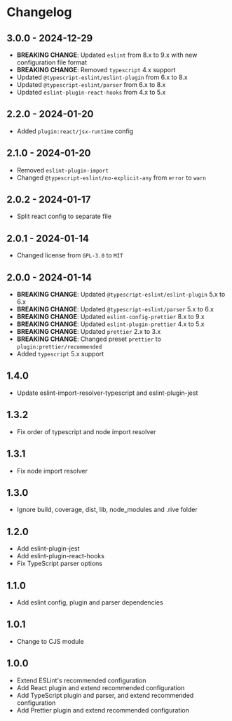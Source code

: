 # Changelog

## 3.0.0 - 2024-12-29

- **BREAKING CHANGE**: Updated `eslint` from 8.x to 9.x with new configuration file format
- **BREAKING CHANGE**: Removed `typescript` 4.x support
- Updated `@typescript-eslint/eslint-plugin` from 6.x to 8.x
- Updated `@typescript-eslint/parser` from 6.x to 8.x
- Updated `eslint-plugin-react-hooks` from 4.x to 5.x

## 2.2.0 - 2024-01-20

- Added `plugin:react/jsx-runtime` config

## 2.1.0 - 2024-01-20

- Removed `eslint-plugin-import`
- Changed `@typescript-eslint/no-explicit-any` from `error` to `warn`

## 2.0.2 - 2024-01-17

- Split react config to separate file

## 2.0.1 - 2024-01-14

- Changed license from `GPL-3.0` to `MIT`

## 2.0.0 - 2024-01-14

- **BREAKING CHANGE**: Updated `@typescript-eslint/eslint-plugin` 5.x to 6.x
- **BREAKING CHANGE**: Updated `@typescript-eslint/parser` 5.x to 6.x
- **BREAKING CHANGE**: Updated `eslint-config-prettier` 8.x to 9.x
- **BREAKING CHANGE**: Updated `eslint-plugin-prettier` 4.x to 5.x
- **BREAKING CHANGE**: Updated `prettier` 2.x to 3.x
- **BREAKING CHANGE**: Changed preset `prettier` to `plugin:prettier/recommended`
- Added `typescript` 5.x support

## 1.4.0

- Update eslint-import-resolver-typescript and eslint-plugin-jest

## 1.3.2

- Fix order of typescript and node import resolver

## 1.3.1

- Fix node import resolver

## 1.3.0

- Ignore build, coverage, dist, lib, node_modules and .rive folder

## 1.2.0

- Add eslint-plugin-jest
- Add eslint-plugin-react-hooks
- Fix TypeScript parser options

## 1.1.0

- Add eslint config, plugin and parser dependencies

## 1.0.1

- Change to CJS module

## 1.0.0

- Extend ESLint's recommended configuration
- Add React plugin and extend recommended configuration
- Add TypeScript plugin and parser, and extend recommended configuration
- Add Prettier plugin and extend recommended configuration
